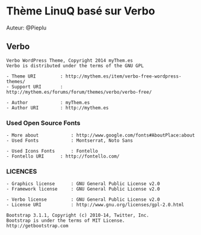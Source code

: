 
   # Thème LinuQ basé sur Verbo
   
   Auteur: @Pieplu
  
   
   ## Verbo

    Verbo WordPress Theme, Copyright 2014 myThem.es
    Verbo is distributed under the terms of the GNU GPL

    - Theme URI         : http://mythem.es/item/verbo-free-wordpress-themes/
    - Support URI       : http://mythem.es/forums/forum/themes/verbo/verbo-free/

    - Author            : myThem.es
    - Author URI        : http://mythem.es

    
   ### Used Open Source Fonts

    - More about            : http://www.google.com/fonts#AboutPlace:about
    - Used Fonts            : Montserrat, Noto Sans

    - Used Icons Fonts	    : Fontello
    - Fontello URI 	    : http://fontello.com/

   ### LICENCES
	
    - Graphics license      : GNU General Public License v2.0
    - Framework license     : GNU General Public License v2.0

    - Verbo license         : GNU General Public License v2.0
    - License URI           : http://www.gnu.org/licenses/gpl-2.0.html
	
    Bootstrap 3.1.1, Copyright (c) 2010-14, Twitter, Inc.
    Bootstrap is under the terms of MIT License.
    http://getbootstrap.com

